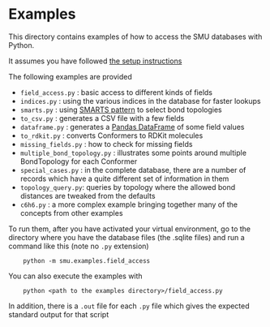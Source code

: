 # Examples

This directory contains examples of how to access the SMU databases with Python.

It assumes you have followed [the setup instructions](../README.md)

The following examples are provided
- `field_access.py` : basic access to different kinds of fields
- `indices.py` : using the various indices in the database for faster lookups
- `smarts.py` : using [SMARTS pattern](https://www.daylight.com/dayhtml/doc/theory/theory.smarts.html) to select bond topologies
- `to_csv.py` : generates a CSV file with a few fields
- `dataframe.py` : generates a [Pandas DataFrame](https://pandas.pydata.org/docs/reference/api/pandas.DataFrame.html) of some field values
- `to_rdkit.py` : converts Conformers to RDKit molecules
- `missing_fields.py` : how to check for missing fields
- `multiple_bond_topology.py` : illustrates some points around multiple BondTopology for each Conformer
- `special_cases.py` : in the complete database, there are a number of records which have a quite different set of information in them
- `topology_query.py`: queries by topology where the allowed bond distances are tweaked from the defaults
- `c6h6.py` : a more complex example bringing together many of the concepts from other examples

To run them, after you have activated your virtual environment, go to
the directory where you have the database files (the .sqlite files)
and run a command like this (note no `.py` extension)

        python -m smu.examples.field_access

You can also execute the examples with

        python <path to the examples directory>/field_access.py

In addition, there is a `.out` file for each `.py` file which gives
the expected standard output for that script
